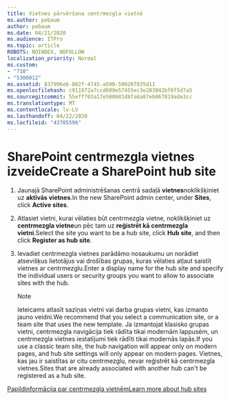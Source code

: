 ```yaml
---
title: Vietnes pārvēršana centrmezgla vietnē
ms.author: pebaum
author: pebaum
ms.date: 04/21/2020
ms.audience: ITPro
ms.topic: article
ROBOTS: NOINDEX, NOFOLLOW
localization_priority: Normal
ms.custom:
- "710"
- "5300012"
ms.assetid: 837996e6-802f-4745-a590-500207835d11
ms.openlocfilehash: c911972a7ccd689e57455ec3e283842bf6f5d7a5
ms.sourcegitcommit: 55eff703a17e500681d8fa6a87eb067019ade3cc
ms.translationtype: MT
ms.contentlocale: lv-LV
ms.lasthandoff: 04/22/2020
ms.locfileid: "43705596"
---
```

# <a name="create-a-sharepoint-hub-site"></a><span data-ttu-id="0e41c-102">SharePoint centrmezgla vietnes izveide</span><span class="sxs-lookup"><span data-stu-id="0e41c-102">Create a SharePoint hub site</span></span>

1. <span data-ttu-id="0e41c-103">Jaunajā SharePoint administrēšanas centrā sadaļā **vietnes**noklikšķiniet uz **aktīvās vietnes**.</span><span class="sxs-lookup"><span data-stu-id="0e41c-103">In the new SharePoint admin center, under **Sites**, click **Active sites**.</span></span>

2. <span data-ttu-id="0e41c-104">Atlasiet vietni, kurai vēlaties būt centrmezgla vietne, noklikšķiniet uz **centrmezgla vietne**un pēc tam uz **reģistrēt kā centrmezgla vietni**.</span><span class="sxs-lookup"><span data-stu-id="0e41c-104">Select the site you want to be a hub site, click **Hub site**, and then click **Register as hub site**.</span></span>

3. <span data-ttu-id="0e41c-105">Ievadiet centrmezgla vietnes parādāmo nosaukumu un norādiet atsevišķus lietotājus vai drošības grupas, kuras vēlaties atļaut saistīt vietnes ar centrmezglu.</span><span class="sxs-lookup"><span data-stu-id="0e41c-105">Enter a display name for the hub site and specify the individual users or security groups you want to allow to associate sites with the hub.</span></span>

    > [!NOTE]
    >  <span data-ttu-id="0e41c-106">Ieteicams atlasīt saziņas vietni vai darba grupas vietni, kas izmanto jauno veidni.</span><span class="sxs-lookup"><span data-stu-id="0e41c-106">We recommend that you select a communication site, or a team site that uses the new template.</span></span> <span data-ttu-id="0e41c-107">Ja izmantojat klasisko grupas vietni, centrmezgla navigācija tiek rādīta tikai modernām lappusēm, un centrmezgla vietnes iestatījumi tiek rādīti tikai modernās lapās.</span><span class="sxs-lookup"><span data-stu-id="0e41c-107">If you use a classic team site, the hub navigation will appear only on modern pages, and hub site settings will only appear on modern pages.</span></span> <span data-ttu-id="0e41c-108">Vietnes, kas jau ir saistītas ar citu centrmezglu, nevar reģistrēt kā centrmezgla vietnes.</span><span class="sxs-lookup"><span data-stu-id="0e41c-108">Sites that are already associated with another hub can't be registered as a hub site.</span></span>
  
[<span data-ttu-id="0e41c-109">Papildinformācija par centrmezgla vietnēm</span><span class="sxs-lookup"><span data-stu-id="0e41c-109">Learn more about hub sites</span></span>](https://go.microsoft.com/fwlink/?linkid=869149)
  